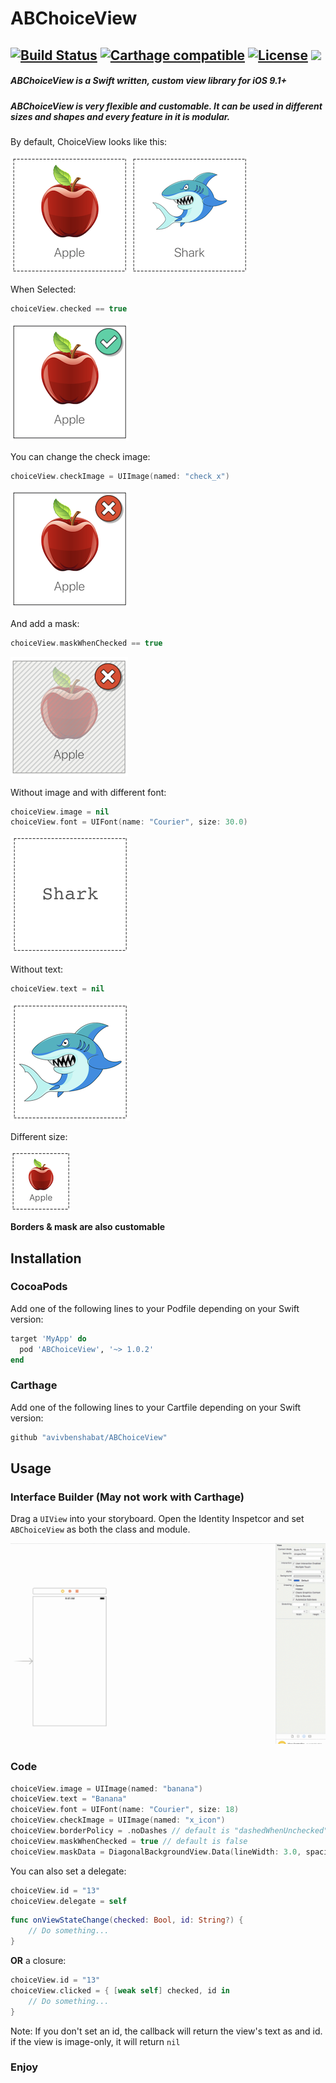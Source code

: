 # ABChoiceView

[![Build Status](https://travis-ci.com/avivbenshabat/ABChoiceView.svg?branch=master)](https://travis-ci.com/avivbenshabat/ABChoiceView) [![Carthage compatible](https://img.shields.io/badge/Carthage-compatible-4BC51D.svg?style=flat)](https://github.com/Carthage/Carthage) [![License](https://img.shields.io/cocoapods/l/BadgeSwift.svg?style=flat)](/LICENSE) <img src="https://img.shields.io/badge/Swift-4.1-orange.svg" />
---
##### ABChoiceView is a Swift written, custom view library for iOS 9.1+
##### ABChoiceView is very flexible and customable. It can be used in different sizes and shapes and every feature in it is modular.</br>

By default, ChoiceView looks like this:

![default0]
![default1]

When Selected:

```swift
choiceView.checked == true
```

![selected0]

You can change the check image:

```swift
choiceView.checkImage = UIImage(named: "check_x")
```
![selected1]

And add a mask:

```swift
choiceView.maskWhenChecked == true
```

![selected2]

Without image and with different font:

```swift
choiceView.image = nil
choiceView.font = UIFont(name: "Courier", size: 30.0)
```

![noImage]

Without text:

```swift
choiceView.text = nil
```

![noText]

Different size:

![small]

__Borders & mask are also customable__

## Installation

### CocoaPods

Add one of the following lines to your Podfile depending on your Swift version:

```ruby
target 'MyApp' do
  pod 'ABChoiceView', '~> 1.0.2'
end
```

### Carthage

Add one of the following lines to your Cartfile depending on your Swift version:

```ruby
github "avivbenshabat/ABChoiceView"
```

## Usage

### Interface Builder (May not work with Carthage)

Drag a `UIView` into your storyboard. Open the Identity Inspetcor and set `ABChoiceView` as both the class and module.

![interfacebuilder](https://github.com/avivbenshabat/ABChoiceView/blob/master/DemoImages/autolayouts.gif)


### Code

```swift
choiceView.image = UIImage(named: "banana")
choiceView.text = "Banana"
choiceView.font = UIFont(name: "Courier", size: 18)
choiceView.checkImage = UIImage(named: "x_icon")
choiceView.borderPolicy = .noDashes // default is "dashedWhenUnchecked"
choiceView.maskWhenChecked = true // default is false
choiceView.maskData = DiagonalBackgroundView.Data(lineWidth: 3.0, spacing: 5.0, lineColor: .gray, backgroundColor: .darkGray)
```    

You can also set a delegate:

```swift
choiceView.id = "13"
choiceView.delegate = self
```

```swift
func onViewStateChange(checked: Bool, id: String?) {
    // Do something...
}
```

__OR__ a closure:

```swift
choiceView.id = "13"
choiceView.clicked = { [weak self] checked, id in
    // Do something...
}
```

Note: If you don't set an id, the callback will return the view's text as and id. if the view is image-only, it will return `nil`



### Enjoy

[default0]: https://github.com/avivbenshabat/ABChoiceView/blob/master/DemoImages/demo00.png "Default ChoiceView"
[default1]: https://github.com/avivbenshabat/ABChoiceView/blob/master/DemoImages/demo01.png "Default ChoiceView"
[selected0]: https://github.com/avivbenshabat/ABChoiceView/blob/master/DemoImages/demo02.png "Selected (default)"
[selected1]: https://github.com/avivbenshabat/ABChoiceView/blob/master/DemoImages/demo03.png "Selected with different check icon"
[selected2]: https://github.com/avivbenshabat/ABChoiceView/blob/master/DemoImages/demo04.png "Selected with mask"
[noImage]: https://github.com/avivbenshabat/ABChoiceView/blob/master/DemoImages/demo05.png "No image, only text"
[noText]: https://github.com/avivbenshabat/ABChoiceView/blob/master/DemoImages/demo06.png "No text, only image"
[small]: https://github.com/avivbenshabat/ABChoiceView/blob/master/DemoImages/demo07.png "Small"